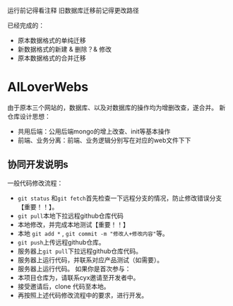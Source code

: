 运行前记得看注释
旧数据库迁移前记得更改路径

已经完成的：
- 原本数据格式的单纯迁移
- 新数据格式的新建 & 删除？& 修改 
- 原本数据格式的合并迁移


# AILoverWebs
由于原本三个网站的，数据库、以及对数据库的操作均为增删改查，遂合并。
新仓库设计思想：
- 共用后端：公用后端mongo的增上改查、init等基本操作
- 前端、业务分离：前端、业务逻辑分别写在对应的web文件下下

## 协同开发说明s
一般代码修改流程：
 - `git status` 和`git fetch`首先检查一下远程分支的情况，防止修改错误分支【重要！！】。
 - `git pull`本地下拉远程github仓库代码
 - 本地修改，并完成本地测试【重要！！】
 - 本地 `git add *` , `git commit -m "修改人+修改内容"`等。 
 - `git push`上传远程github仓库。
 - 服务器上`git pull`下拉远程github仓库代码。
 - 服务器上运行代码，并联系对应产品测试（如需要）。
 - 服务器上运行代码。
如果你是首次参与：
 - 本项目仓库为，请联系cyx邀请至开发者中。
 - 接受邀请后，clone 代码至本地。
 - 再按照上述代码修改流程中的要求，进行开发。